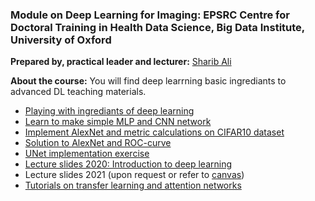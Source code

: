 ### Module on Deep Learning for Imaging: EPSRC Centre for Doctoral Training in Health Data Science, Big Data Institute, University of Oxford

**Prepared by, practical leader and lecturer:** [Sharib Ali](sharib.ali@eng.ox.ac.uk)

**About the course:** You will find deep learrning basic ingrediants to advanced DL teaching materials. 

- [Playing with ingrediants of deep learning](https://github.com/sharibox/HDS-CDT2020/blob/main/HDS-CDT2020_Basic_DNN_ingrediants.ipynb)
- [Learn to make simple MLP and CNN network](https://github.com/sharibox/HDS-CDT-DLModule/blob/main/HDS-CDT2021_DNN_CNN_Classification_Exercise-I.ipynb)
- [Implement AlexNet and metric calculations on CIFAR10 dataset](https://github.com/sharibox/HDS-CDT-DLModule/blob/main/HDS-CDT2021_CNN_Classification_DeepNetwork-Exercise-II-ImplementAlexNet.ipynb)
- [Solution to AlexNet and ROC-curve](https://github.com/sharibox/HDS-CDT2020/blob/main/AlexNet_solution.ipynb)
- [UNet implementation exercise](https://github.com/sharibox/HDS-CDT-DLModule/blob/main/HDS-CDT2021_CNN_Segmentation-Exercise-III-ImplementUNet.ipynb)
- [Lecture slides 2020: Introduction to deep learning](https://drive.google.com/file/d/1QaDn-VFG-3SyCk-KFcMRW1JmgOHq-hRJ/view?usp=sharing)
- Lecture slides 2021 (upon request or refer to [canvas](https://canvas.ox.ac.uk/courses/124779/pages/hds-m04-module-info-deep-learning?module_item_id=1342330))
- [Tutorials on transfer learning and attention networks](https://github.com/sharibox/HDS-CDT-DLModule/tree/main/tutorials)
